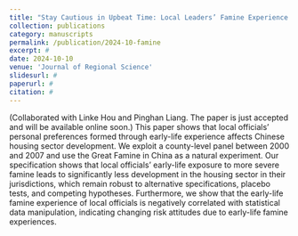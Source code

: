 ```yaml
---
title: "Stay Cautious in Upbeat Time: Local Leaders’ Famine Experience and Development Strategy of Housing Sector in China"
collection: publications
category: manuscripts
permalink: /publication/2024-10-famine
excerpt: #
date: 2024-10-10
venue: 'Journal of Regional Science'
slidesurl: #
paperurl: #
citation: #
---
```


(Collaborated with Linke Hou and Pinghan Liang. The paper is just accepted and will be available online soon.)
This paper shows that local officials’ personal preferences formed through early-life experience affects Chinese housing sector development. We exploit a county-level panel between 2000 and 2007 and use the Great Famine in China as a natural
experiment. Our specification shows that local officials’ early-life exposure to more severe famine leads to significantly less development in the housing sector in their jurisdictions, which remain robust to alternative specifications, placebo tests, and competing hypotheses. Furthermore, we show that the early-life famine experience of local officials is negatively correlated with statistical data manipulation, indicating changing risk attitudes due to early-life famine experiences.
